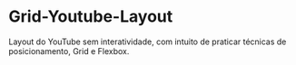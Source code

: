 # Grid-Youtube-Layout
Layout do YouTube sem interatividade, com intuito de praticar técnicas de posicionamento, Grid e Flexbox.
